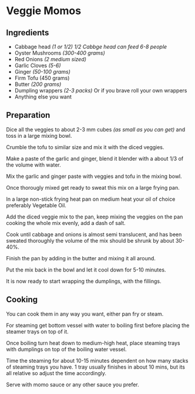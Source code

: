 # Veggie Momos

## Ingredients

* Cabbage head _(1 or 1/2) 1/2 Cabbge head can feed 6-8 people_ 
* Oyster Mushrooms _(300-400 grams)_
* Red Onions _(2 medium sized)_
* Garlic Cloves _(5-6)_
* Ginger _(50-100 grams)_
* Firm Tofu (450 grams)
* Butter _(200 grams)_
* Dumpling wrappers _(2-3 packs)_ Or if you brave roll your own wrappers
* Anything else you want

## Preparation

Dice all the veggies to about 2-3 mm cubes _(as small as you can get)_ and toss in a large mixing bowl.

Crumble the tofu to similar size and mix it with the diced veggies.

Make a paste of the garlic and ginger, blend it blender with a about
1/3 of the volume with water.

Mix the garlic and ginger paste with veggies and tofu in the mixing bowl.

Once thorougly mixed get ready to sweat this mix on a large frying pan.

In a large non-stick frying heat pan on medium heat your oil of choice preferably Vegetable Oil.

Add the diced veggie mix to the pan, keep mixing the veggies on the pan cooking the whole mix evenly, add a dash of salt.

Cook until cabbage and onions is almost semi translucent, and has been sweated thoroughly the volume of the mix should be shrunk by about 30-40%.

Finish the pan by adding in the butter and mixing it all around.

Put the mix back in the bowl and let it cool down for 5-10 minutes.

It is now ready to start wrapping the dumplings, with the fillings.

## Cooking

You can cook them in any way you want, either pan fry or steam.

For steaming get bottom vessel with water to boiling first before placing the steamer trays on top of it.

Once boiling turn heat down to medium-high heat, place steaming trays with dumplings on top of the boiling water vessel.

Time the steaming for about 10-15 minutes dependent on how many stacks of steaming trays you have. 1 tray usually finishes in about 10 mins, but its all relative so adjust the time accordingly.

Serve with momo sauce or any other sauce you prefer.
